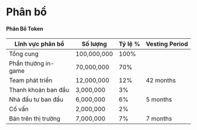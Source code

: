 # Phân bổ

#### **Phân Bổ Token**

| Lĩnh vực phân bổ    | Số lượng    | Tỷ lệ % | Vesting Period |
| ------------------- | ----------- | ------- | -------------- |
| Tổng cung           | 100,000,000 | 100%    |                |
| Phần thưởng in-game | 70,000,000  | 70%     |                |
| Team phát triển     | 12,000,000  | 12%     | 42 months      |
| Thanh khoản ban đầu | 3,000,000   | 3%      |                |
| Nhà đầu tư ban đầu  | 6,000,000   | 6%      | 5 months       |
| Cố vấn              | 2,000,000   | 2%      |                |
| Bán trên thị trường | 7,000,000   | 7%      | 7 months       |

~~~~
